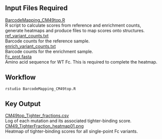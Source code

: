 ## Input Files Required

[BarcodeMapping_CM49top.R](https://github.com/Ortlund-Laboratory/DMS_EndoS2_CU43_CM49/blob/main/Example_Workflow/scores_and_visualization/enrichment/BarcodeMapping_CM49top.R)<br>
R script to calculate scores from reference and enrichment counts, generate heatmaps and produce files to map scores onto structures.<br>
[ref_variant_counts.txt](https://github.com/Ortlund-Laboratory/DMS_EndoS2_CU43_CM49/blob/main/Example_Workflow/scores_and_visualization/enrichment/ref_variant_counts.txt)<br>
Barcode counts for the reference sample.<br>
[enrich_variant_counts.txt](https://github.com/Ortlund-Laboratory/DMS_EndoS2_CU43_CM49/blob/main/Example_Workflow/scores_and_visualization/enrichment/enrich_variant_counts.txt)<br>
Barcode counts for the enrichment sample.<br>
[Fc_prot.fasta](https://github.com/Ortlund-Laboratory/DMS_EndoS2_CU43_CM49/blob/main/Example_Workflow/scores_and_visualization/enrichment/Fc_prot.fasta)<br>
Amino acid sequence for WT Fc. This is required to complete the heatmap.

## Workflow

```
rstudio BarcodeMapping_CM49top.R
```

## Key Output

[CM49top_Tighter_fractions.csv](https://github.com/Ortlund-Laboratory/DMS_EndoS2_CU43_CM49/blob/main/Example_Workflow/scores_and_visualization/enrichment/output/CM49_Tighter_fractions.csv)<br>
Log of each mutation and its associated tighter-binding score.<br>
[CM49_TighterFraction_heatmap01.png](https://github.com/Ortlund-Laboratory/DMS_EndoS2_CU43_CM49/blob/main/Example_Workflow/scores_and_visualization/enrichment/output/CM49_TighterFraction_heatmap01.png)<br>
Heatmap of tighter-binding scores for all single-point Fc variants.<br>
